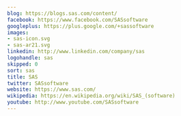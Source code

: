 ```yaml
---
blog: https://blogs.sas.com/content/
facebook: https://www.facebook.com/SASsoftware
googleplus: https://plus.google.com/+sassoftware
images:
- sas-icon.svg
- sas-ar21.svg
linkedin: http://www.linkedin.com/company/sas
logohandle: sas
skipped: 0
sort: sas
title: SAS
twitter: SASsoftware
website: https://www.sas.com/
wikipedia: https://en.wikipedia.org/wiki/SAS_(software)
youtube: http://www.youtube.com/SASsoftware
---
```


